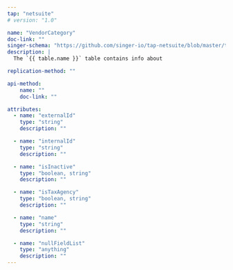 ```yaml
---
tap: "netsuite"
# version: "1.0"

name: "VendorCategory"
doc-link: ""
singer-schema: "https://github.com/singer-io/tap-netsuite/blob/master/tap_netsuite/schemas/VendorCategory.json"
description: |
  The `{{ table.name }}` table contains info about 

replication-method: ""

api-method:
    name: ""
    doc-link: ""

attributes:
  - name: "externalId"
    type: "string"
    description: ""

  - name: "internalId"
    type: "string"
    description: ""

  - name: "isInactive"
    type: "boolean, string"
    description: ""

  - name: "isTaxAgency"
    type: "boolean, string"
    description: ""

  - name: "name"
    type: "string"
    description: ""

  - name: "nullFieldList"
    type: "anything"
    description: ""
---
```

